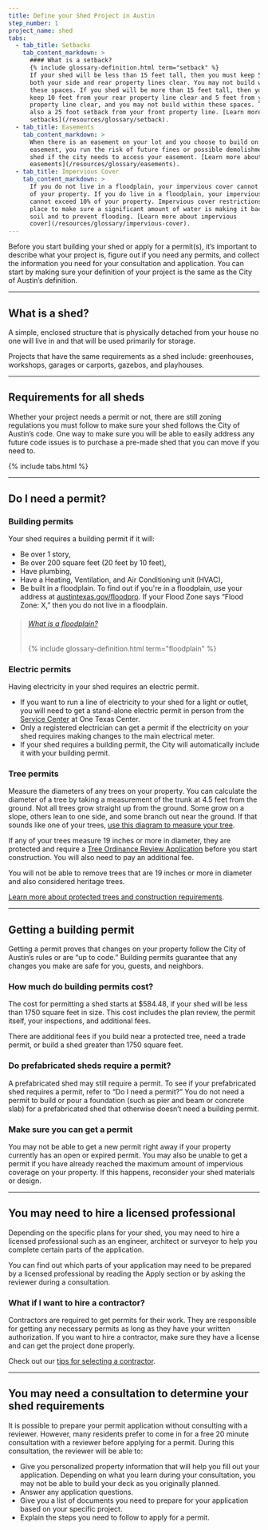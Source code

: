 ```yaml
---
title: Define your Shed Project in Austin
step_number: 1
project_name: shed
tabs:
  - tab_title: Setbacks
    tab_content_markdown: >
      #### What is a setback?
      {% include glossary-definition.html term="setback" %}
      If your shed will be less than 15 feet tall, then you must keep 5 feet from
      both your side and rear property lines clear. You may not build within
      these spaces. If you shed will be more than 15 feet tall, then you must
      keep 10 feet from your rear property line clear and 5 feet from your side
      property line clear, and you may not build within these spaces. There is
      also a 25 foot setback from your front property line. [Learn more about
      setbacks](/resources/glossary/setback).
  - tab_title: Easements
    tab_content_markdown: >
      When there is an easement on your lot and you choose to build on the
      easement, you run the risk of future fines or possible demolishment of your
      shed if the city needs to access your easement. [Learn more about
      easements](/resources/glossary/easements).
  - tab_title: Impervious Cover
    tab_content_markdown: >
      If you do not live in a floodplain, your impervious cover cannot exceed 45%
      of your property. If you do live in a floodplain, your impervious cover
      cannot exceed 10% of your property. Impervious cover restrictions are in
      place to make sure a significant amount of water is making it back into the
      soil and to prevent flooding. [Learn more about impervious
      cover](/resources/glossary/impervious-cover).
---
```



Before you start building your shed or apply for a permit(s), it’s important to describe what your project is, figure out if you need any permits, and collect the information you need for your consultation and application. You can start by making sure your definition of your project is the same as the City of Austin’s definition.

---

## What is a shed?

A simple, enclosed structure that is physically detached from your house no one will live in and that will be used primarily for storage.

Projects that have the same requirements as a shed include: greenhouses, workshops, garages or carports, gazebos, and playhouses.

---

## Requirements for all sheds

Whether your project needs a permit or not, there are still zoning regulations you must follow to make sure your shed follows the City of Austin’s code. One way to make sure you will be able to easily address any future code issues is to purchase a pre-made shed that you can move if you need to.

{% include tabs.html %}

---

## Do I need a permit?

### Building permits

Your shed requires a building permit if it will:

* Be over 1 story,
* Be over 200 square feet (20 feet by 10 feet),
* Have plumbing,
* Have a Heating, Ventilation, and Air Conditioning unit (HVAC),
* Be built in a floodplain. To find out if you're in a floodplain, use your address at [austintexas.gov/floodpro](http://austintexas.gov/floodpro/). If your Flood Zone says “Flood Zone: X,” then you do not live in a floodplain.

> ###### [What is a floodplain?](/residential-toolkit/glossary/floodplain)
>
> {% include glossary-definition.html term="floodplain" %}

### Electric permits

Having electricity in your shed requires an electric permit.

* If you want to run a line of electricity to your shed for a light or outlet, you will need to get a stand-alone electric permit in person from the [Service Center](/contact/#service-center) at One Texas Center.
* Only a registered electrician can get a permit if the electricity on your shed requires making changes to the main electrical meter.
* If your shed requires a building permit, the City will automatically include it with your building permit.

### Tree permits

Measure the diameters of any trees on your property. You can calculate the diameter of a tree by taking a measurement of the trunk at 4.5 feet from the ground. Not all trees grow straight up from the ground. Some grow on a slope, others lean to one side, and some branch out near the ground. If that sounds like one of your trees, [use this diagram to measure your tree](https://www.austintexas.gov/sites/default/files/files/Planning/City_Arborist/Tree_Measurement_Diagram.pdf).

If any of your trees measure 19 inches or more in diameter, they are protected and require a [Tree Ordinance Review Application](http://www.austintexas.gov/sites/default/files/files/Planning/Applications_Forms/tree_permit.pdf) before you start construction. You will also need to pay an additional fee.

You will not be able to remove trees that are 19 inches or more in diameter and also considered heritage trees.

[Learn more about protected trees and construction requirements](/residential-toolkit/building-near-a-tree/).

---

## Getting a building permit

Getting a permit proves that changes on your property follow the City of Austin’s rules or are “up to code.” Building permits guarantee that any changes you make are safe for you, guests, and neighbors.&nbsp;

### How much do building permits cost?

The cost for permitting a shed starts at $584.48, if your shed will be less than 1750 square feet in size. This cost includes the plan review, the permit itself, your inspections, and additional fees.

There are additional fees if you build near a protected tree, need a trade permit, or build a shed greater than 1750 square feet.

### Do prefabricated sheds require a permit?

A prefabricated shed may still require a permit. To see if your prefabricated shed requires a permit, refer to “Do I need a permit?” You do not need a permit to build or pour a foundation (such as pier and beam or concrete slab) for a prefabricated shed that otherwise doesn’t need a building permit.

### Make sure you can get a permit

You may not be able to get a new permit right away if your property currently has an open or expired permit. You may also be unable to get a permit if you have already reached the maximum amount of impervious coverage on your property. If this happens, reconsider your shed materials or design.

---

## You may need to hire a licensed professional

Depending on the specific plans for your shed, you may need to hire a licensed professional such as an engineer, architect or surveyor to help you complete certain parts of the application.

You can find out which parts of your application may need to be prepared by a licensed professional by reading the Apply section or by asking the reviewer during a consultation.

### What if I want to hire a contractor?

Contractors are required to get permits for their work. They are responsible for getting any necessary permits as long as they have your written authorization. If you want to hire a contractor, make sure they have a license and can get the project done properly.

Check out our [tips for selecting a contractor](http://www.austintexas.gov/page/how-select-contractor).

---

## You may need a consultation to determine your shed requirements

It is possible to prepare your permit application without consulting with a reviewer. However, many residents prefer to come in for a free 20 minute consultation with a reviewer before applying for a permit. During this consultation, the reviewer will be able to:

* Give you personalized property information that will help you fill out your application. Depending on what you learn during your consultation, you may not be able to build your deck as you originally planned.
* Answer any application questions.
* Give you a list of documents you need to prepare for your application based on your specific project.
* Explain the steps you need to follow to apply for a permit.